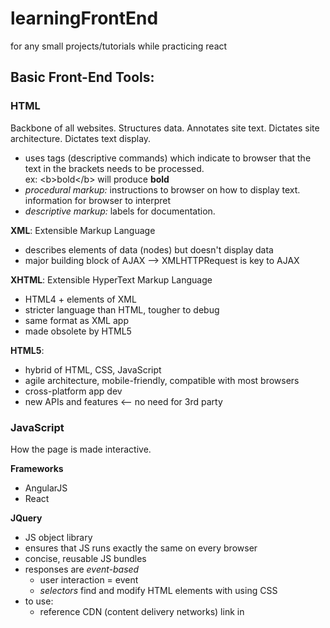 # learningFrontEnd
for any small projects/tutorials while practicing react

## Basic Front-End Tools:
### HTML
Backbone of all websites. Structures data. Annotates site text. Dictates site architecture. Dictates text display.
  - uses tags (descriptive commands) which indicate to browser that the text in the brackets needs to be processed.  
  ex: \<b>bold\</b> will produce <b>bold</b>
  - *procedural markup:* instructions to browser on how to display text. information for browser to interpret 
  - *descriptive markup:* labels for documentation.  
  
**XML**: Extensible Markup Language
 - describes elements of data (nodes) but doesn't display data
 - major building block of AJAX --> XMLHTTPRequest is key to AJAX 
 
**XHTML**: Extensible HyperText Markup Language
  - HTML4 + elements of XML
  - stricter language than HTML, tougher to debug
  - same format as XML app
  - made obsolete by HTML5
  
**HTML5**: 
  - hybrid of HTML, CSS, JavaScript
  - agile architecture, mobile-friendly, compatible with most browsers
  - cross-platform app dev
  - new APIs and features <-- no need for 3rd party

### JavaScript
How the page is made interactive.

**Frameworks**
- AngularJS
- React

**JQuery**
- JS object library
- ensures that JS runs exactly the same on every browser
- concise, reusable JS bundles
- responses are *event-based*
  - user interaction = event
  - *selectors* find and modify HTML elements with using CSS
- to use: 
  - reference CDN (content delivery networks) link in <script> tag
  - register a ready event for the document 

**Task Runner Tools**
workflow management tools. tackle repetitive but essential tasks. programs with plug-ins
- Grunt
- Glup

### CSS
how elements appear. background colors. navigation bars. fonts and text alignment.
- works with HTML but kept in a separate file -- changes in appearance don't affect structure
- cascading --> globally update design for multiple pages at once -- streamlined to one layered file

**CSS3**: 
- backwards-compatible with older versions of CSS
- debugs and extends past features
- mobile development, accounts for responsive design -- handle media quaeries 
- Flash functionality by working with JavaScript
- split into modules: selectors, box model, backgrounds, borders, text effects
- web font support (google font/typecast), use more than web safe fonts
- faster dev and faster load times 
- transformations, animations, transitions without JS or Flash
- new colors/gradient colors and image effects 
- box-sizing addressing alignment problems 
  
**CSS Grid**
- doesn't require a framework, just browser compatibility
- new layout control, works with existing layout tools
- easier to build dynamic, asymmetrical layouts - control of both col and rows simultaneously 

**Sass**:
- CSS pre-processor, code in Sass and it will be compiled into a CSS file
- variables: reduces repetitive work, don't have to code in-line 
- mixin: group CSS declarations and reuse them throughout the file 
- responsive design: "respond-to" mixin `that make it easier to write media queries and create responsive breakpoints
- partials: code snippets, don't get compiled into CSS
- extenders: shared attributes are coded once and inherited 
- nesting: hierarchy 
- uses Ruby scripting language 
- frameworks --> Compass, Bourbon

**Frameworks**:
- Bootstrap
- Foundation

### AJAX
Asynchronous JavaScript + XML. asynchronously exchange small amounts of data with the server behind the scences without affecting the rest of the page
- ex: drop-down menus, predictive text, auto-fill
- less stress on the network and faster operations 
- asynchronous: behind the scenes, independent from each other 
- breakdown:
  - XML/JSON
  - CSS
  - JavaScript
  - XMLHttpRequest objects: retrieve the data with the server behind the scenes
- callbacks vs. postbacks:
  - pre-AJAX: any browser request from db makes a site responsive, Postbacks 
  - post-AJAX: request small amounts of data directly from the server, no need for postback, Callback
- benefit of AJAX:
  - better speed and performance
  - more responsive, user-friendly
  - browser-/platform-independent
  - ideal for updating small bits of info
  - won't slow down with limited bandwidth

**JSON**:
- data interchange format, improve server-to-browser communications
- text only, uses brackets and tags
- written in JavaScript format, compatible with front-end, JSON can be directly converted into JS 
- doesn’t require an end tag, won’t “break” without one
- shorter to read and quicker to write
- uses arrays
- makes AJAX faster

